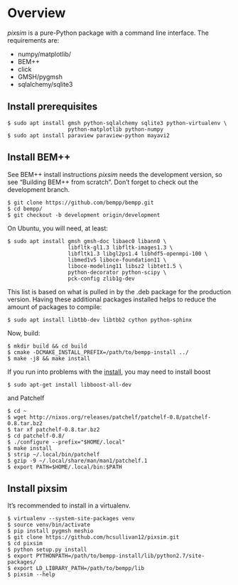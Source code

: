 # Overview
*pixsim* is a pure-Python package with a command line interface. The requirements are:

- numpy/matplotlib/
- BEM++
- click
- GMSH/pygmsh
- sqlalchemy/sqlite3

## Install prerequisites
```
$ sudo apt install gmsh python-sqlalchemy sqlite3 python-virtualenv \
                   python-matplotlib python-numpy
$ sudo apt install paraview paraview-python mayavi2
```

## Install BEM++
See BEM++ install instructions *pixsim* needs the development version, so see “Building BEM++ from scratch”. Don’t forget to check out the development branch.
```
$ git clone https://github.com/bempp/bempp.git
$ cd bempp/
$ git checkout -b development origin/development
```
On Ubuntu, you will need, at least:
```
$ sudo apt install gmsh gmsh-doc libaec0 libann0 \
                   libfltk-gl1.3 libfltk-images1.3 \
                   libfltk1.3 libgl2ps1.4 libhdf5-openmpi-100 \
                   libmed1v5 liboce-foundation11 \
                   liboce-modeling11 libsz2 libtet1.5 \
                   python-decorator python-scipy \
                   pck-config zlib1g-dev
```
This list is based on what is pulled in by the .deb package for the production version. Having these additional packages installed helps to reduce the amount of packages to compile:
```
$ sudo apt install libtbb-dev libtbb2 cython python-sphinx
```
Now, build:
```
$ mkdir build && cd build
$ cmake -DCMAKE_INSTALL_PREFIX=/path/to/bempp-install ../
$ make -j8 && make install
```
If you run into problems with the [install](http://roybijster.nl/2018/08/installing-bem-from-source/), you may need to install boost
```
$ sudo apt-get install libboost-all-dev
```
and Patchelf
```
$ cd ~
$ wget http://nixos.org/releases/patchelf/patchelf-0.8/patchelf-0.8.tar.bz2
$ tar xf patchelf-0.8.tar.bz2
$ cd patchelf-0.8/
$ ./configure --prefix="$HOME/.local"
$ make install
$ strip ~/.local/bin/patchelf
$ gzip -9 ~/.local/share/man/man1/patchelf.1
$ export PATH=$HOME/.local/bin:$PATH
```

## Install pixsim
It’s recommended to install in a virtualenv.
```
$ virtualenv --system-site-packages venv
$ source venv/bin/activate
$ pip install pygmsh meshio
$ git clone https://github.com/hcsullivan12/pixsim.git
$ cd pixsim
$ python setup.py install
$ export PYTHONPATH=/path/to/bempp-install/lib/python2.7/site-packages/
$ export LD_LIBRARY_PATH=/path/to/bempp/lib
$ pixsim --help
```
